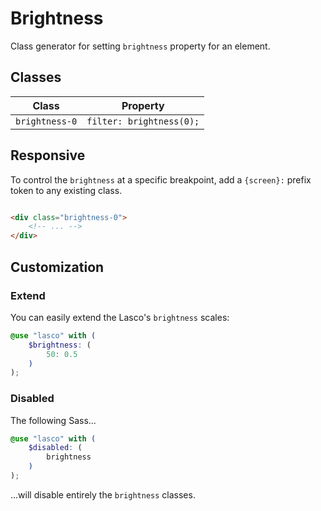 # Brightness

Class generator for setting `brightness` property for an element.

## Classes

| Class            | Property                 |
|------------------|--------------------------|
| `brightness-0`   | `filter: brightness(0);` |

## Responsive

To control the `brightness` at a specific breakpoint, add a `{screen}:` prefix token to any existing class.

```html

<div class="brightness-0">
    <!-- ... -->
</div>
```

## Customization

### Extend

You can easily extend the Lasco's `brightness` scales:

```scss
@use "lasco" with (
    $brightness: (
        50: 0.5
    )
);
```

### Disabled

The following Sass...

```scss
@use "lasco" with (
    $disabled: (
        brightness
    )
);
```

...will disable entirely the `brightness` classes.
